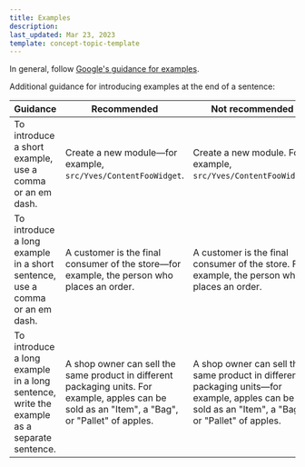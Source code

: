 ```yaml
---
title: Examples
description:
last_updated: Mar 23, 2023
template: concept-topic-template
---
```


In general, follow [Google's guidance for examples](https://developers.google.com/style/format-examples?hl=en).

Additional guidance for introducing examples at the end of a sentence:

<div class="width-100">

| Guidance | Recommended | Not recommended |
|-|-|-|
| To introduce a short example, use a comma or an em dash. | Create a new module—for example, `src/Yves/ContentFooWidget`. | Create a new module. For example, `src/Yves/ContentFooWidget`. |
| To introduce a long example in a short sentence, use a comma or an em dash. | A customer is the final consumer of the store—for example, the person who places an order. | A customer is the final consumer of the store. For example, the person who places an order. |
| To introduce a long example in a long sentence, write the example as a separate sentence. | A shop owner can sell the same product in different packaging units. For example, apples can be sold as an "Item", a "Bag", or "Pallet" of apples. | A shop owner can sell the same product in different packaging units—for example, apples can be sold as an "Item", a "Bag", or "Pallet" of apples. |

</div class="width-100">

